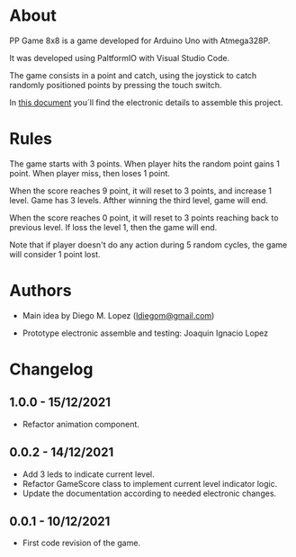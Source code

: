 # About

PP Game 8x8 is a game developed for Arduino Uno with Atmega328P.

It was developed using PaltformIO with Visual Studio Code.

The game consists in a point and catch, using the joystick to catch randomly positioned points by pressing the touch switch.

In [this document](./doc/README.md) you´ll find the electronic details to assemble this project.

# Rules

The game starts with 3 points. When player hits the random point gains 1 point. When player miss, then loses 1 point.

When the score reaches 9 point, it will reset to 3 points, and increase 1 level. Game has 3 levels. Afther winning the third level, game will end.

When the score reaches 0 point, it will reset to 3 points reaching back to previous level. If loss the level 1, then the game will end.

Note that if player doesn't do any action during 5 random cycles, the game will consider 1 point lost.

# Authors

- Main idea by Diego M. Lopez (ldiegom@gmail.com)

- Prototype electronic assemble and testing: Joaquin Ignacio Lopez

# Changelog

## 1.0.0 - 15/12/2021

- Refactor animation component.

## 0.0.2 - 14/12/2021

- Add 3 leds to indicate current level.
- Refactor GameScore class to implement current level indicator logic.
- Update the documentation according to needed electronic changes.

## 0.0.1 - 10/12/2021

- First code revision of the game.
